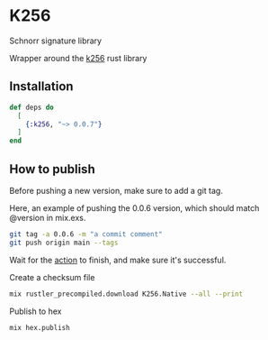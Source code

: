 # K256

Schnorr signature library

Wrapper around the [k256](https://crates.io/crates/k256) rust library

## Installation

```elixir
def deps do
  [
    {:k256, "~> 0.0.7"}
  ]
end
```

## How to publish

Before pushing a new version, make sure to add a git tag.

Here, an example of pushing the 0.0.6 version, which should match @version in mix.exs.

```bash
git tag -a 0.0.6 -m "a commit comment"
git push origin main --tags
```

Wait for the [action](https://github.com/RooSoft/k256/actions) to finish, and make sure it's successful.

Create a checksum file

```bash
mix rustler_precompiled.download K256.Native --all --print
```

Publish to hex

```bash
mix hex.publish
```